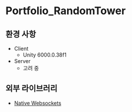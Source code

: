 # Portfolio_RandomTower

## 환경 사항
- Client
  - Unity 6000.0.38f1
- Server
  - 고려 중
 
## 외부 라이브러리
- [Native Websockets](https://github.com/endel/NativeWebSocket)
